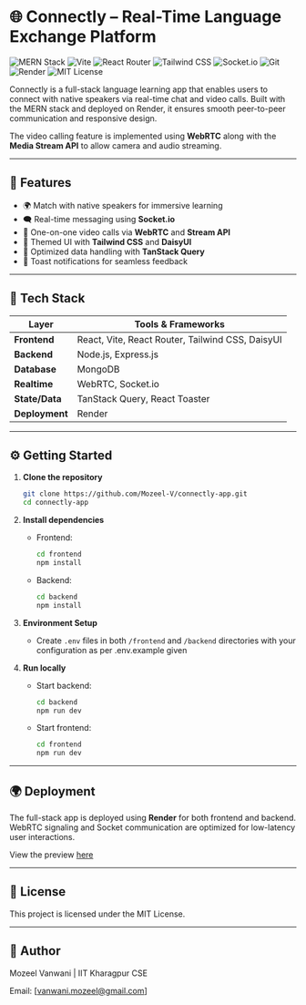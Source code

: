 # 🌐 Connectly – Real-Time Language Exchange Platform

![MERN Stack](https://img.shields.io/badge/MERN-Stack-brightgreen?style=for-the-badge&logo=react)
![Vite](https://img.shields.io/badge/Bundler-Vite-purple?style=for-the-badge&logo=vite)
![React Router](https://img.shields.io/badge/Routing-React%20Router-orange?style=for-the-badge&logo=reactrouter)
![Tailwind CSS](https://img.shields.io/badge/Styling-TailwindCSS-blue?style=for-the-badge&logo=tailwindcss)
![Socket.io](https://img.shields.io/badge/Realtime-Socket.io-black?style=for-the-badge&logo=socketdotio)
![Git](https://img.shields.io/badge/Version%20Control-Git-orange?style=for-the-badge&logo=git)
![Render](https://img.shields.io/badge/Deployed%20On-Render-3f3f3f?style=for-the-badge&logo=render)
![MIT License](https://img.shields.io/badge/License-MIT-yellow.svg?style=for-the-badge)

Connectly is a full-stack language learning app that enables users to connect with native speakers via real-time chat and video calls. Built with the MERN stack and deployed on Render, it ensures smooth peer-to-peer communication and responsive design.

The video calling feature is implemented using **WebRTC** along with the **Media Stream API** to allow camera and audio streaming.

---

## 🚀 Features

- 🌍 Match with native speakers for immersive learning
- 🗨️ Real-time messaging using **Socket.io**
- 🎥 One-on-one video calls via **WebRTC** and **Stream API**
- 🎨 Themed UI with **Tailwind CSS** and **DaisyUI**
- 🔄 Optimized data handling with **TanStack Query**
- 🔔 Toast notifications for seamless feedback

---

## 🧱 Tech Stack

| Layer        | Tools & Frameworks                             |
|--------------|------------------------------------------------|
| **Frontend** | React, Vite, React Router, Tailwind CSS, DaisyUI |
| **Backend**  | Node.js, Express.js                            |
| **Database** | MongoDB                                        |
| **Realtime** | WebRTC, Socket.io                              |
| **State/Data** | TanStack Query, React Toaster               |
| **Deployment** | Render                                       |

---

## ⚙️ Getting Started

1. **Clone the repository**
   ```bash
   git clone https://github.com/Mozeel-V/connectly-app.git
   cd connectly-app
   ```

2. **Install dependencies**
   - Frontend:
     ```bash
     cd frontend
     npm install
     ```
   - Backend:
     ```bash
     cd backend
     npm install
     ```

3. **Environment Setup**
   - Create `.env` files in both `/frontend` and `/backend` directories with your configuration as per .env.example given

4. **Run locally**
   - Start backend:
     ```bash
     cd backend
     npm run dev
     ```
   - Start frontend:
     ```bash
     cd frontend
     npm run dev
     ```

---

## 🌍 Deployment

The full-stack app is deployed using **Render** for both frontend and backend. WebRTC signaling and Socket communication are optimized for low-latency user interactions.

View the preview [here](https://connectly-app-project.onrender.com)

---

## 📄 License
This project is licensed under the MIT License.

---

## 👤 Author
Mozeel Vanwani | IIT Kharagpur CSE

Email: [vanwani.mozeel@gmail.com]